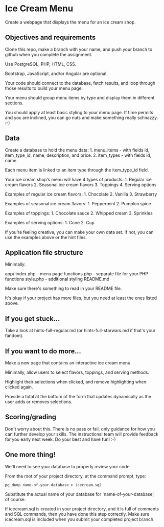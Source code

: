# Ice Cream Menu

Create a webpage that displays the menu for an ice cream shop.

## Objectives and requirements

Clone this repo, make a branch with your name, and push your branch to github when you complete the assignment.

Use PostgreSQL, PHP, HTML, CSS. 

Bootstrap, JavaScript, and/or Angular are optional.

Your code should connect to the database, fetch results, and loop through those results to build your menu page.

Your menu should group menu items by type and display them in different sections. 

You should apply at least basic styling to your menu page. If time permits and you are inclined, you can go nuts and make something really schnazzy. :-)

## Data

Create a database to hold the menu data:
    1. menu_items - with fields id, item_type_id, name, description, and price.
    2. item_types - with fields id, name.

Each menu item is linked to an item type through the item_type_id field.

Your ice cream shop's menu will have 4 types of products:
    1. Regular ice cream flavors
    2. Seasonal ice cream flavors
    3. Toppings
    4. Serving options

Examples of regular ice cream flavors:
    1. Chocolate
    2. Vanilla
    3. Strawberry

Examples of seasonal ice cream flavors:
    1. Peppermint
    2. Pumpkin spice

Examples of toppings:
    1. Chocolate sauce
    2. Whipped cream
    3. Sprinkles

Examples of serving options:
    1. Cone
    2. Cup

If you're feeling creative, you can make your own data set. If not, you can use the examples above or the hint files.
    
## Application file structure

Minimally:

  app/
    index.php - menu page
    functions.php - separate file for your PHP functions
    style.php - additional styling
  README.md

Make sure there's something to read in your README file.

It's okay if your project has more files, but you need at least the ones listed above.

## If you get stuck...

Take a look at hints-full-regular.md (or hints-full-starwars.md if that's your fandom).

## If you want to do more...

Make a new page that contains an interactive ice cream menu.

Minimally, allow users to select flavors, toppings, and serving methods. 

Highlight their selections when clicked, and remove highlighting when clicked again.

Provide a total at the bottom of the form that updates dynamically as the user adds or removes selections.

## Scoring/grading

Don't worry about this. There is no pass or fail, only guidance for how you can further develop your skills. The instructional team will provide feedback for you early next week. Do your best and have fun! :-)

## One more thing!

We'll need to see your database to properly review your code.

From the root of your project directory, at the command prompt, type:

    pg_dump name-of-your-database > icecream.sql

Substitute the actual name of your database for 'name-of-your-database', of course.

If icecream.sql is created in your project directory, and it is full of comments and SQL commands, then you have done this step correctly. Make sure icecream.sql is included when you submit your completed project branch.
